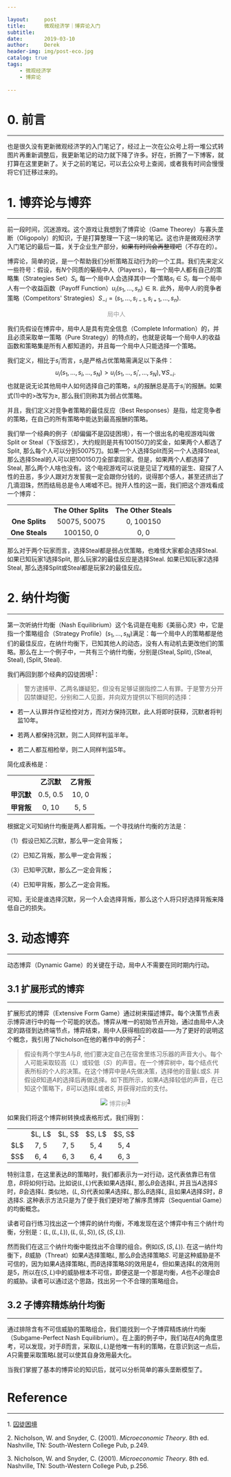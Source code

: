 ```yaml
---

layout:     post
title:      微观经济学｜博弈论入门
subtitle:   
date:       2019-03-10
author:     Derek
header-img: img/post-eco.jpg
catalog: true
tags:
    - 微观经济学
    - 博弈论
    
---
```


# 0. 前言
***
也是很久没有更新微观经济学的入门笔记了，经过上一次在公众号上将一堆公式转图片再重新调整后，我更新笔记的动力就下降了许多。好在，折腾了一下博客，就打算在这里更新了。关于之前的笔记，可以去公众号上查阅，或者我有时间会慢慢将它们迁移过来的。

# 1. 博弈论与博弈
***
前一段时间，沉迷游戏。这个游戏让我想到了博弈论（Game Theorey）与寡头垄断（Oligopoly）的知识，于是打算整理一下这一块的笔记。这也许是微观经济学入门笔记的最后一篇，关于企业生产部分，<s>如果有时间会再整理吧</s>（不存在的）。

博弈论，简单的说，是一个帮助我们分析策略互动行为的一个工具。我们先来定义一些符号：假设，有$N$个同质的<s>菊</s>局中人（Players），每一个局中人都有自己的策略集（Strategies Set）$S_i,$ 每一个局中人会选择其中一个策略$s_i \in S_i.$ 每一个局中人有一个收益函数（Payoff Function）$u_i(s_1, ..., s_n) \in \mathbb{R}.$ 此外，局中人$i$的竞争者策略（Competitors' Strategies）$S_{-i}=(s_1, ..., s_{i-1}, s_{i+1}, ..., s_n).$

<center>
    <img style="rgba(34,36,38,.08)"
    src="https://ws2.sinaimg.cn/large/006tKfTcly1g0yrudhxqbj306306e749.jpg" alt>
    <div style="display: inline-block; color: #999; padding: 0px;">局中人</div>
</center>

我们先假设在博弈中，局中人是具有完全信息（Complete Information）的，并且必须采取单一策略（Pure Strategy）的特点的，也就是说每一个局中人的收益函数和策略集是所有人都知道的，并且每一个局中人只能选择一个策略。

我们定义，相比于$s_i'$而言，$s_i$是严格占优策略需满足以下条件：$$u_i(s_1, ..., s_i, ..., s_N)>u_i(s_1, ..., s_i', ..., s_N), \forall S_{-i}.\tag{1}$$
也就是说无论其他局中人如何选择自己的策略，$s_i$的报酬总是高于$s_i'$的报酬。如果式(1)中的$>$改写为$\geq,$ 那么我们则称其为弱占优策略。


并且，我们定义对竞争者策略的最佳反应（Best Responses）是指，给定竞争者的策略，在自己的所有策略中能达到最高报酬的策略。

我们举一个经典的例子（却偏偏不是囚徒困境），有一个很出名的电视游戏叫做Split or Steal（下饭综艺），大约规则是共有100150刀的奖金，如果两个人都选了Split, 那么每个人可以分到50075刀。如果一个人选择Split而另一个人选择Steal, 那么选择Steal的人可以把100150刀全部拿回家。但是，如果两个人都选择了Steal, 那么两个人啥也没有。这个电视游戏可以说是见证了戏精的诞生、窥探了人性的丑恶，多少人跟对方发誓我一定会跟你分钱的，说得那个感人，甚至还挤出了几滴泪珠，然而结局总是令人唏嘘不已。抛开人性的这一面，我们把这个游戏看成一个博弈：

<center>
<table frame="void">
  <tbody>
      <tr>
      <td align="center"></td>
      <td align="center"><b>The Other Splits</b></td>
      <td align="center"><b>The Other Steals</b></td>
    </tr>
    <tr>
      <td align="center"><b>One Splits</b></td>
      <td align="center">50075, 50075</td>
      <td align="center">0, 100150</td>
    </tr>
    <tr>
      <td align="center"><b>One Steals</b></td>
      <td align="center">100150, 0</td>
      <td align="center">0, 0</td>
    </tr>
  </tbody>
</table>
</center>

那么对于两个玩家而言，选择Steal都是弱占优策略，也难怪大家都会选择Steal. 如果已知玩家1选择Split, 那么玩家2的最佳反应是选择Steal.  如果已知玩家2选择Steal, 那么选择Split或Steal都是玩家2的最佳反应。

# 2. 纳什均衡
***
第一次听纳什均衡（Nash Equilibrium）这个名词是在电影《美丽心灵》中，它是指一个策略组合（Strategy Profile）$(s_1, ..., s_N)$满足：每一个局中人的策略都是他们的最佳反应，在纳什均衡下，已知其他人的动态，没有人有动机去更改他们的策略。那么在上一个例子中，一共有三个纳什均衡，分别是$(\mathrm{Steal, Split}), (\mathrm{Steal, Steal}), (\mathrm{Split, Steal}).$

我们再回到那个经典的囚徒困境<sup><a href="#footnote-1">1</a></sup>：

>警方逮捕甲、乙两名嫌疑犯，但没有足够证据指控二人有罪。于是警方分开囚禁嫌疑犯，分别和二人见面，并向双方提供以下相同的选择：
>
* 若一人认罪并作证检控对方，而对方保持沉默，此人将即时获释，沉默者将判监10年。
>
* 若两人都保持沉默，则二人同样判监半年。
>
* 若二人都互相检举，则二人同样判监5年。

简化成表格是：

<center>
<table frame="void">
  <tbody>
    <tr>
      <td align="center"></td>
      <td align="center"><b>乙沉默</b></td>
      <td align="center"><b>乙背叛</b></td>
    </tr>
    <tr>
      <td align="center"><b>甲沉默</b></td>
      <td align="center">0.5, 0.5</td>
      <td align="center">10, 0</td>
    </tr>
    <tr>
      <td align="center"><b>甲背叛</b></td>
      <td align="center">0, 10</td>
      <td align="center">5, 5</td>
    </tr>
  </tbody>
</table>
</center>

根据定义可知纳什均衡是两人都背叛。一个寻找纳什均衡的方法是：

（1）假设已知乙沉默，那么甲一定会背叛；

（2）已知乙背叛，那么甲一定会背叛；

（3）已知甲沉默，那么乙一定会背叛；

（4）已知甲背叛，那么乙一定会背叛。

可知，无论是谁选择沉默，另一个人会选择背叛，那么这个人将只好选择背叛来降低自己的损失。

# 3. 动态博弈
***
动态博弈（Dynamic Game）的关键在于动，局中人不需要在同时期内行动。

## 3.1 扩展形式的博弈
***
扩展形式的博弈（Extensive Form Game）通过树来描述博弈。每个决策节点表示博弈进行中的每一个可能的状态。博弈从唯一的初始节点开始，通过由局中人决定的路径到达终端节点，博弈结束，局中人获得相应的收益——为了更好的说明这个概念，我引用了Nicholson在他的著作中的例子<sup><a href="#footnote-2">2</a></sup>：

>假设有两个学生$A$与$B,$ 他们要决定自己在宿舍里练习乐器的声音大小。每个人可能采取较高（$L$）或较低（$S$）的声音。在一个博弈树中，每个结点代表所标的个人的决策。在这个博弈中是$A$先做决策，选择他的音量$L$或$S.$ 并假设$B$知道$A$的选择后再做选择。如下图所示，如果$A$选择较低的声音，在已知这个策略下，$B$可以选择$L$或者$S,$ 并获得对应的支付。

<center>
    <img style="rgba(34,36,38,.08)"
    src="https://ws2.sinaimg.cn/large/006tKfTcly1g0yrudz6wtj30ks0gc74z.jpg">
    <div style="display: inline-block; color: #999; padding: 0px;">博弈树<sup><a href="#footnote-2">3</a></sup></div>
</center>

如果我们将这个博弈树转换成表格形式，我们得到：

<center>
<table frame="void">
  <tbody>
    <tr>
      <td align="center"></td>
      <td align="center">$L, L$</td>
      <td align="center">$L, S$</td>
      <td align="center">$S, L$</td>
      <td align="center">$S, S$</td>
    </tr>
    <tr>
      <td align="center">$L$</td>
      <td align="center">7, 5</td>
      <td align="center">7, 5</td>
      <td align="center">5, 4</td>
      <td align="center">5, 4</td>
    </tr>
    <tr>
      <td align="center">$S$</td>
      <td align="center">6, 4</td>
      <td align="center">6, 3</td>
      <td align="center">6, 4</td>
      <td align="center">6, 3</td>
    </tr>
  </tbody>
</table>
</center>

特别注意，在这里表达$B$的策略时，我们都表示为一对行动，这代表依靠已有信息，$B$将如何行动。比如说$(L, L)$代表如果$A$选择$L,$ 那么$B$会选择$L,$ 并且当$A$选择$S$时，$B$会选择$L.$ 类似地，$(L, S)$代表如果$A$选择$L,$ 那么$B$选择$L,$ 且如果$A$选择$S$时，$B$选择$S.$ 这种表示方法只是为了便于我们更好地了解序贯博弈（Sequential Game）的均衡概念。

读者可自行练习找出这一个博弈的纳什均衡，不难发现在这个博弈中有三个纳什均衡，分别是：$(L, (L, L)), (L, (L, S)), (S, (S, L)).$

然而我们在这三个纳什均衡中能找出不合理的组合。例如$(S, (S, L)).$ 在这一纳什均衡下，$B$威胁（Threat）如果$A$选择策略$L,$ 那么$B$会选择策略$S.$ 可是这种威胁是不可信的，因为如果$A$选择策略$L,$ 而$B$选择策略$S$的效用是4，但如果选择$L$的效用则是5，所以在$(S, L)$中的威胁根本不可信，即便这是一个那是均衡，$A$也不必理会$B$的威胁。读者可以通过这个思路，找出另一个不合理的策略组合。

## 3.2 子博弈精炼纳什均衡
***
通过排除含有不可信威胁的策略组合，我们能找到一个子博弈精炼纳什均衡（Subgame-Perfect Nash Equilibrium）。在上面的例子中，我们站在$A$的角度思考，可以发现，对于$B$而言，采取$(L, L)$是他唯一有利的策略，在意识到这一点后，$A$只需要采取策略$L$就可以使其自身效用最大化。

当我们掌握了基本的博弈论的知识后，就可以分析简单的寡头垄断模型了。

# Reference
***
<p id="footnote-1">1. <a href="https://zh.wikipedia.org/wiki/%E5%9B%9A%E5%BE%92%E5%9B%B0%E5%A2%83">囚徒困境</a>
<p id="footnote-2">2. Nicholson, W. and Snyder, C. (2001). <i>Microeconomic Theory</i>. 8th ed. Nashville, TN: South-Western College Pub, p.249.
<p id="footnote-3">3. Nicholson, W. and Snyder, C. (2001). <i>Microeconomic Theory</i>. 8th ed. Nashville, TN: South-Western College Pub, p.256.